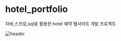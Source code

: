 # hotel_portfolio
자바,스프링,sql을 활용한 hotel 예약 웹사이트 개발 프로젝트 

![header](https://capsule-render.vercel.app/api?type=wave&color=auto&height=300&section=header&text=capsule%20render&fontSize=90)
